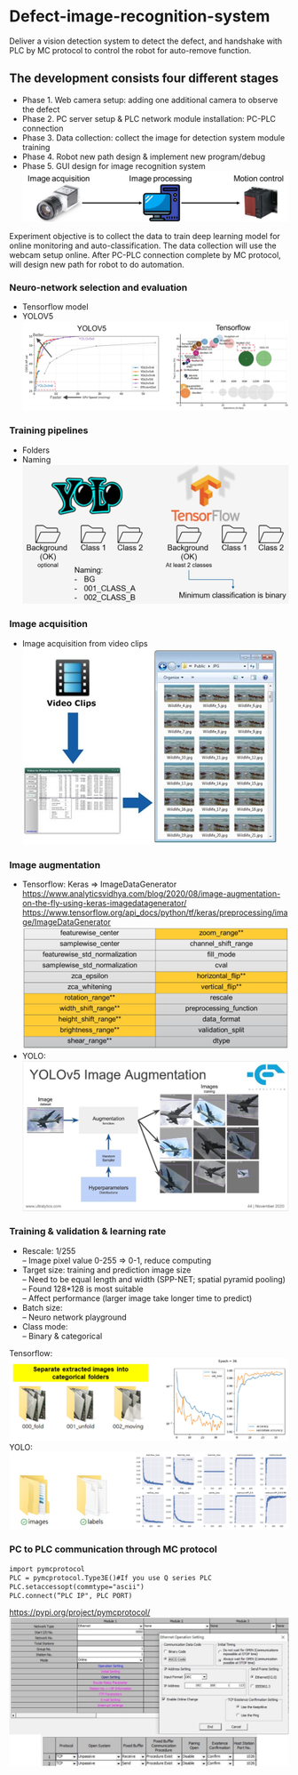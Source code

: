 # Defect-image-recognition-system
Deliver a vision detection system to detect the defect, and handshake with PLC by MC protocol to control the robot for auto-remove function.

## The development consists four different stages
* Phase 1. Web camera setup: adding one additional camera to observe the defect
* Phase 2. PC server setup & PLC network module installation: PC-PLC connection
* Phase 3. Data collection: collect the image for detection system module training
* Phase 4. Robot new path design & implement new program/debug
* Phase 5. GUI design for image recognition system
![Screenshot of a comment on a GitHub issue showing an image, added in the Markdown.](Procedure.jpg)

Experiment objective is to collect the data to train deep learning model for online monitoring and auto-classification. 
The data collection will use the webcam setup online. After PC-PLC connection complete by MC protocol, will design new path for robot to do automation.

### Neuro-network selection and evaluation
* Tensorflow model
* YOLOV5<br>
![](https://github.com/a23444452/Defect-image-recognition-system/blob/main/model%20selection.jpg)

### Training pipelines
* Folders
* Naming
![](https://github.com/a23444452/Defect-image-recognition-system/blob/main/Training%20pipelines.JPG)

### Image acquisition
* Image acquisition from video clips<br>
![](https://github.com/a23444452/Defect-image-recognition-system/blob/main/Image%20acquisition.jpg)

### Image augmentation
* Tensorflow: Keras => ImageDataGenerator<br>
  https://www.analyticsvidhya.com/blog/2020/08/image-augmentation-on-the-fly-using-keras-imagedatagenerator/
  https://www.tensorflow.org/api_docs/python/tf/keras/preprocessing/image/ImageDataGenerator
![](https://github.com/a23444452/Defect-image-recognition-system/blob/main/Tensorflow%20YOLO%20image%20augmentation.png.jpg)
* YOLO:<br>
![](https://github.com/a23444452/Defect-image-recognition-system/blob/main/Image%20augmentation%20example.jpg)

### Training & validation & learning rate
* Rescale: 1/255<br>
  – Image pixel value 0-255 => 0-1, reduce computing<br>
* Target size: training and prediction image size<br>
  – Need to be equal length and width (SPP-NET; spatial pyramid pooling)<br>
  – Found 128*128 is most suitable<br>
  – Affect performance (larger image take longer time to predict)<br>
* Batch size:<br>
  – Neuro network playground
* Class mode:<br>
  – Binary & categorical<br>

Tensorflow:<br>
![](https://github.com/a23444452/Defect-image-recognition-system/blob/main/Tensorflow_dataset.jpg)
YOLO:<br>
![](https://github.com/a23444452/Defect-image-recognition-system/blob/main/YOLO_dataset.jpg)

### PC to PLC communication through MC protocol
```
import pymcprotocol
PLC = pymcprotocol.Type3E()#If you use Q series PLC
PLC.setaccessopt(commtype="ascii")
PLC.connect(“PLC IP", PLC PORT)
```
https://pypi.org/project/pymcprotocol/
![](https://github.com/a23444452/Defect-image-recognition-system/blob/main/PLC%20setting.jpg)


